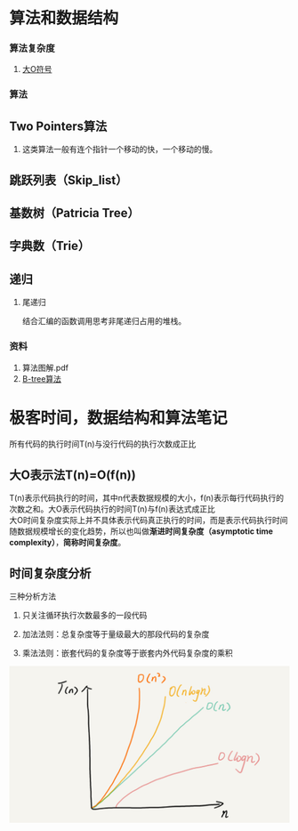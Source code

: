 # 算法和数据结构

### 算法复杂度

1. [大O符号](https://zh.wikipedia.org/wiki/大O符号)

### 算法

## Two Pointers算法

1. 这类算法一般有连个指针一个移动的快，一个移动的慢。

## 跳跃列表（Skip\_list）

## 基数树（Patricia Tree）

## 字典数（Trie）

## 递归

1. 尾递归

   结合汇编的函数调用思考非尾递归占用的堆栈。

### 资料

1. 算法图解.pdf
2. [B-tree算法](https://app.yinxiang.com/Home.action#n=86acf6b9-f0b6-4c47-870b-4b79b6c4156d&b=32cccf62-d147-4d2b-b214-8711933da868&ses=4&sh=1&sds=5&)


# 极客时间，数据结构和算法笔记
所有代码的执行时间T(n)与没行代码的执行次数成正比

## 大O表示法T(n)=O(f(n))
T(n)表示代码执行的时间，其中n代表数据规模的大小，f(n)表示每行代码执行的次数之和。大O表示代码执行的时间T(n)与f(n)表达式成正比  
大O时间复杂度实际上并不具体表示代码真正执行的时间，而是表示代码执行时间随数据规模增长的变化趋势，所以也叫做**渐进时间复杂度（asymptotic time complexity）**，**简称时间复杂度**。

## 时间复杂度分析

三种分析方法

1. 只关注循环执行次数最多的一段代码

2. 加法法则：总复杂度等于量级最大的那段代码的复杂度

3. 乘法法则：嵌套代码的复杂度等于嵌套内外代码复杂度的乘积


![几种常见的时间复杂度](assets/image/几种常见的时间复杂度.jpg)